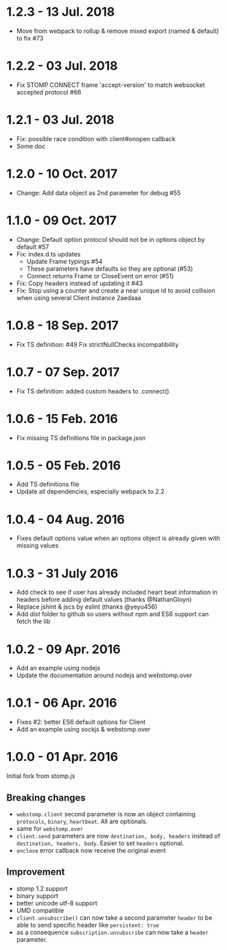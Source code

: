 # 1.2.3 - 13 Jul. 2018

* Move from webpack to rollup & remove mixed export (named & default) to fix #73


# 1.2.2 - 03 Jul. 2018

* Fix STOMP CONNECT frame 'accept-version' to match websocket accepted protocol #66


# 1.2.1 - 03 Jul. 2018

* Fix: possible race condition with client#onopen callback
* Some doc


# 1.2.0 - 10 Oct. 2017

* Change: Add data object as 2nd parameter for debug #55


# 1.1.0 - 09 Oct. 2017

* Change: Default option protocol should not be in options object by default #57
* Fix: index.d.ts updates
    * Update Frame typings #54
    * These parameters have defaults so they are optional (#53)
    * Connect returns Frame or CloseEvent on error (#51)
* Fix: Copy headers instead of updating it #43
* Fix: Stop using a counter and create a near unique id to avoid collision when using several Client instance 2aedaaa


# 1.0.8 - 18 Sep. 2017

* Fix TS definition: #49 Fix strictNullChecks incompatibility


# 1.0.7 - 07 Sep. 2017

* Fix TS definition: added custom headers to .connect()


# 1.0.6 - 15 Feb. 2016

* Fix missing TS definitions file in package.json


# 1.0.5 - 05 Feb. 2016

* Add TS definitions file
* Update all dependencies, especially webpack to 2.2


# 1.0.4 - 04 Aug. 2016

* Fixes default options value when an options object is already given with missing values


# 1.0.3 - 31 July 2016

* Add check to see if user has already included heart beat information in headers before adding default values (thanks @NathanGloyn)
* Replace jshint & jscs by eslint (thanks @yeyu456)
* Add *dist* folder to github so users without npm and ES6 support can fetch the lib


# 1.0.2 - 09 Apr. 2016

* Add an example using nodejs
* Update the documentation around nodejs and webstomp.over


# 1.0.1 - 06 Apr. 2016

* Fixes #2: better ES6 default options for Client
* Add an example using sockjs & webstomp.over


# 1.0.0 - 01 Apr. 2016

Initial fork from stomp.js

## Breaking changes

* `webstomp.client` second parameter is now an object containing `protocols`, `binary`, `heartbeat`. All are optionals.
* same for `webstomp.over`
* `client.send` parameters are now `destination, body, headers` instead of `destination, headers, body`. Easier to set `headers` optional.
* `onclose` error callback now receive the original event

## Improvement

* stomp 1.2 support
* binary support
* better unicode utf-8 support
* UMD compatible
* `client.unsubscribe()` can now take a second parameter `header` to be able to send specific header like `persistent: true`
* as a consequence `subscription.unsubscribe` can now take a `header` parameter.
